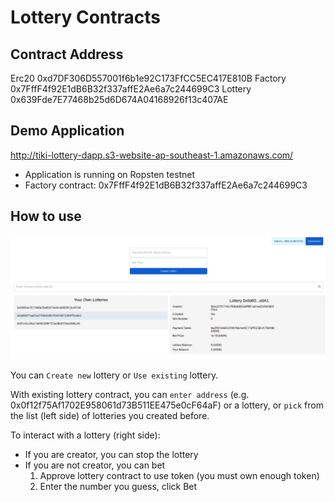 # Lottery Contracts

## Contract Address

Erc20 0xd7DF306D557001f6b1e92C173FfCC5EC417E810B
Factory 0x7FffF4f92E1dB6B32f337affE2Ae6a7c244699C3
Lottery 0x639Fde7E77468b25d6D674A04168926f13c407AE

## Demo Application

<http://tiki-lottery-dapp.s3-website-ap-southeast-1.amazonaws.com/>

- Application is running on Ropsten testnet
- Factory contract: 0x7FffF4f92E1dB6B32f337affE2Ae6a7c244699C3

## How to use

![Demo Application](demo-app.png)

You can `Create new` lottery or `Use existing` lottery.

With existing lottery contract, you can `enter address` (e.g. 0x0f12f75Af1702E958061d73B511EE475e0cF64aF) or a lottery, or `pick` from the list (left side) of lotteries you created before.

To interact with a lottery (right side):

- If you are creator, you can stop the lottery
- If you are not creator, you can bet
  1. Approve lottery contract to use token (you must own enough token)
  2. Enter the number you guess, click Bet
